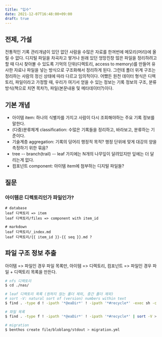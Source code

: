 ```yaml
---
title: "입수"
date: 2021-12-07T16:48:00+09:00
draft: true
---
```


## 전제, 가설

전통적인 기록 관리개념이 있던 없던 사람을 수많은 자료를 한꺼번에 메모리(머리)에 올릴 수 없다.
디지털 파일을 차곡차고 쌓거나 원래 있던 엉망진창 많은 파일을 정리하려고 할 때
다시 찾아볼 수 있도록 기억의 단위(디렉토리, access to memory)를
만들어 유사한 자료나 파일을 넣는 방식으로 구조화해서 정리하게 된다.
그런데 폴더 위계 구조는 정리하는 사람의 정신 상태에 따라 다르고 임의적이다.
어쨌든 원천 데이터 형식은 디렉토리, 파일이라고 가정할 때,
우리가 여기서 얻을 수 있는 정보는 기록 정보의 구조, 분류 방식(책으로 치면 목차?),
파일(본문내용 및 메타데이터?)이다.

## 기본 개념

- 아이템 item: 하나의 식별자를 가지고 사람이 다시 조회해야하는 주요 기록 정보를 말한다.
- (다중)분류체계 classification: 수많은 기록들을 정리하고, 바라보고, 분류하는 기준이다.
- 기술계층 aggregation: 기록의 덩어리 행정적 목적? 행정 단위에 맞게 대강의 양을 측정하기 위한 묶음?
- tree -- branch(trail) -- leaf 가지에는 N개의 나무잎이 달려있지만 잎에는 더 달리는게 없다.
- 컴포넌트 component: 아이템 item에 첨부하는 디지털 파일들?

## 질문

### 아이템은 디렉토리인가 파일인가?

```
# database
leaf 디렉토리 => item 
leaf 디렉토리/files => component with item_id 

# markdown
leaf 디렉토리/_index.md
leaf 디렉토리/{{ item_id }}-{{ seq }}.md ?
```

## 파일 구조 정보 추출

아이템 => 파일인 경우 파일 목록만, 
아이템 => 디렉토리, 컴포넌트 => 파일인 경우 파일 + 디렉토리 목록을 만든다.

```bash
# nfs 디렉토리 
$ cd ./nas/

# leaf 디렉토리 목록 (원하지 않는 폴더 제외, 중간 폴더 제외)
# sort -V: natural sort of (version) numbers within text
$ find . -type d ! -ipath '*@eaDir*' ! -ipath '*#recycle*' -exec sh -c '(ls -p "{}"|grep />/dev/null)||echo "{}"' \; | sort -V > ../items.txt

# 파일 목록
$ find . -type f ! -ipath '*@eaDir*' ! -ipath '*#recycle*' | sort -V > ../components.txt

# migration
$ benthos create file/bloblang/stdout > migration.yml
```
